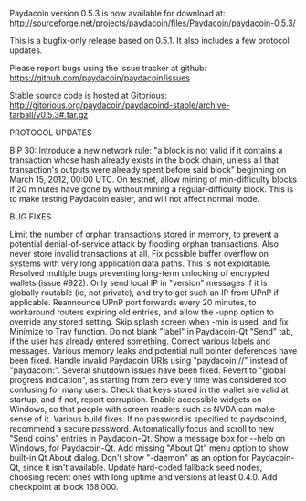 Paydacoin version 0.5.3 is now available for download at:
http://sourceforge.net/projects/paydacoin/files/Paydacoin/paydacoin-0.5.3/

This is a bugfix-only release based on 0.5.1.
It also includes a few protocol updates.

Please report bugs using the issue tracker at github:
https://github.com/paydacoin/paydacoin/issues

Stable source code is hosted at Gitorious:
http://gitorious.org/paydacoin/paydacoind-stable/archive-tarball/v0.5.3#.tar.gz

PROTOCOL UPDATES

BIP 30: Introduce a new network rule: "a block is not valid if it contains a transaction whose hash already exists in the block chain, unless all that transaction's outputs were already spent before said block" beginning on March 15, 2012, 00:00 UTC.
On testnet, allow mining of min-difficulty blocks if 20 minutes have gone by without mining a regular-difficulty block. This is to make testing Paydacoin easier, and will not affect normal mode.

BUG FIXES

Limit the number of orphan transactions stored in memory, to prevent a potential denial-of-service attack by flooding orphan transactions. Also never store invalid transactions at all.
Fix possible buffer overflow on systems with very long application data paths. This is not exploitable.
Resolved multiple bugs preventing long-term unlocking of encrypted wallets
(issue #922).
Only send local IP in "version" messages if it is globally routable (ie, not private), and try to get such an IP from UPnP if applicable.
Reannounce UPnP port forwards every 20 minutes, to workaround routers expiring old entries, and allow the -upnp option to override any stored setting.
Skip splash screen when -min is used, and fix Minimize to Tray function.
Do not blank "label" in Paydacoin-Qt "Send" tab, if the user has already entered something.
Correct various labels and messages.
Various memory leaks and potential null pointer deferences have been fixed.
Handle invalid Paydacoin URIs using "paydacoin://" instead of "paydacoin:".
Several shutdown issues have been fixed.
Revert to "global progress indication", as starting from zero every time was considered too confusing for many users.
Check that keys stored in the wallet are valid at startup, and if not, report corruption.
Enable accessible widgets on Windows, so that people with screen readers such as NVDA can make sense of it.
Various build fixes.
If no password is specified to paydacoind, recommend a secure password.
Automatically focus and scroll to new "Send coins" entries in Paydacoin-Qt.
Show a message box for --help on Windows, for Paydacoin-Qt.
Add missing "About Qt" menu option to show built-in Qt About dialog.
Don't show "-daemon" as an option for Paydacoin-Qt, since it isn't available.
Update hard-coded fallback seed nodes, choosing recent ones with long uptime and versions at least 0.4.0.
Add checkpoint at block 168,000.
